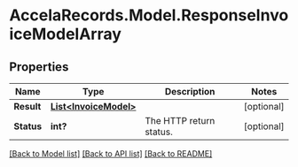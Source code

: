 # AccelaRecords.Model.ResponseInvoiceModelArray
## Properties

Name | Type | Description | Notes
------------ | ------------- | ------------- | -------------
**Result** | [**List&lt;InvoiceModel&gt;**](InvoiceModel.md) |  | [optional] 
**Status** | **int?** | The HTTP return status. | [optional] 

[[Back to Model list]](../README.md#documentation-for-models) [[Back to API list]](../README.md#documentation-for-api-endpoints) [[Back to README]](../README.md)

